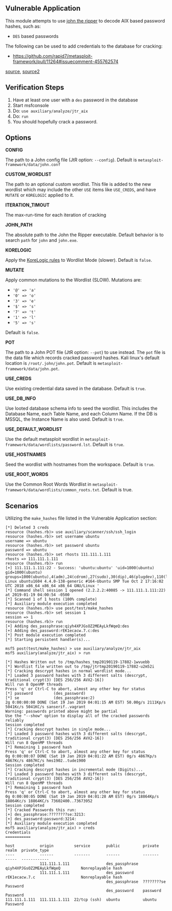 ## Vulnerable Application

  This module attempts to use [john the ripper](https://www.openwall.com/john/) to decode AIX 
  based password hashes, such as:

  * `DES` based passwords

  The following can be used to add credentials to the database for cracking:

  * https://github.com/rapid7/metasploit-framework/pull/11264#issuecomment-455762574

  [source](https://openwall.info/wiki/john/sample-hashes), [source2](http://pentestmonkey.net/cheat-sheet/john-the-ripper-hash-formats)

## Verification Steps

  1. Have at least one user with a `des` password in the database
  2. Start msfconsole
  3. Do: ```use auxiliary/analyze/jtr_aix```
  4. Do: ```run```
  5. You should hopefully crack a password.

## Options


   **CONFIG**

   The path to a John config file (JtR option: `--config`).  Default is `metasploit-framework/data/john.conf`

   **CUSTOM_WORDLIST**

   The path to an optional custom wordlist.  This file is added to the new wordlist which may include the other
   `USE` items like `USE_CREDS`, and have `MUTATE` or `KORELOGIC` applied to it.

   **ITERATION_TIMOUT**

   The max-run-time for each iteration of cracking

   **JOHN_PATH**

   The absolute path to the John the Ripper executable.  Default behavior is to search `path` for
   `john` and `john.exe`.

   **KORELOGIC**

   Apply the [KoreLogic rules](http://contest-2010.korelogic.com/rules.html) to Wordlist Mode (slower).
   Default is `false`.

   **MUTATE**

   Apply common mutations to the Wordlist (SLOW).  Mutations are:

   * `'@' => 'a'`
   * `'0' => 'o'`
   * `'3' => 'e'`
   * `'$' => 's'`
   * `'7' => 't'`
   * `'1' => 'l'`
   * `'5' => 's'`

   Default is `false`.

   **POT**

   The path to a John POT file (JtR option: `--pot`) to use instead.  The `pot` file is the data file which
   records cracked password hashes.  Kali linux's default location is `/root/.john/john.pot`.
   Default is `metasploit-framework/data/john.pot`.

   **USE_CREDS**

   Use existing credential data saved in the database.  Default is `true`.

   **USE_DB_INFO**

   Use looted database schema info to seed the wordlist.  This includes the Database Name, each Table Name,
   and each Column Name.  If the DB is MSSQL, the Instance Name is also used.  Default is `true`.

   **USE_DEFAULT_WORDLIST**

   Use the default metasploit wordlist in `metasploit-framework/data/wordlists/password.lst`.  Default is
   `true`.

   **USE_HOSTNAMES**

   Seed the wordlist with hostnames from the workspace.  Default is `true`.

   **USE_ROOT_WORDS**

   Use the Common Root Words Wordlist in `metasploit-framework/data/wordlists/common_roots.txt`.  Default
   is true.

## Scenarios

Utilizing the `make_hashes` file listed in the Vulnerable Application section:

```
[*] Deleted 3 creds
resource (hashes.rb)> use auxiliary/scanner/ssh/ssh_login
resource (hashes.rb)> set username ubuntu
username => ubuntu
resource (hashes.rb)> set password ubuntu
password => ubuntu
resource (hashes.rb)> set rhosts 111.111.1.111
rhosts => 111.111.1.111
resource (hashes.rb)> run
[+] 111.111.1.111:22 - Success: 'ubuntu:ubuntu' 'uid=1000(ubuntu) gid=1000(ubuntu) groups=1000(ubuntu),4(adm),24(cdrom),27(sudo),30(dip),46(plugdev),110(lxd),115(lpadmin),116(sambashare) Linux ubuntu1604 4.4.0-138-generic #164-Ubuntu SMP Tue Oct 2 17:16:02 UTC 2018 x86_64 x86_64 x86_64 GNU/Linux '
[*] Command shell session 1 opened (2.2.2.2:40085 -> 111.111.1.111:22) at 2019-01-19 04:00:54 -0500
[*] Scanned 1 of 1 hosts (100% complete)
[*] Auxiliary module execution completed
resource (hashes.rb)> use post/test/make_hashes
resource (hashes.rb)> set session 1
session => 1
resource (hashes.rb)> run
[+] Adding des_passphrase:qiyh4XPJGsOZ2MEAyLkfWqeQ:des
[+] Adding des_password:rEK1ecacw.7.c:des
[*] Post module execution completed
[*] Starting persistent handler(s)...
```
```
msf5 post(test/make_hashes) > use auxiliary/analyze/jtr_aix 
msf5 auxiliary(analyze/jtr_aix) > run

[*] Hashes Written out to /tmp/hashes_tmp20190119-17882-1wvuebb
[*] Wordlist file written out to /tmp/jtrtmp20190119-17882-u2m52i
[*] Cracking descrypt hashes in normal wordlist mode...
[*] Loaded 3 password hashes with 3 different salts (descrypt, traditional crypt(3) [DES 256/256 AVX2-16])
Will run 8 OpenMP threads
Press 'q' or Ctrl-C to abort, almost any other key for status
[*] password         (des_password)
[*] se               (des_passphrase:2)
2g 0:00:00:00 DONE (Sat 19 Jan 2019 04:01:15 AM EST) 50.00g/s 2111Kp/s 5041Kc/s 5041KC/s sanserif..vagrant
Warning: passwords printed above might be partial
Use the "--show" option to display all of the cracked passwords reliably
Session completed
[*] Cracking descrypt hashes in single mode...
[*] Loaded 3 password hashes with 3 different salts (descrypt, traditional crypt(3) [DES 256/256 AVX2-16])
Will run 8 OpenMP threads
[*] Remaining 1 password hash
Press 'q' or Ctrl-C to abort, almost any other key for status
0g 0:00:00:07 DONE (Sat 19 Jan 2019 04:01:22 AM EST) 0g/s 4867Kp/s 4867Kc/s 4867KC/s hms1902..tude1900
Session completed
[*] Cracking descrypt hashes in incremental mode (Digits)...
[*] Loaded 3 password hashes with 3 different salts (descrypt, traditional crypt(3) [DES 256/256 AVX2-16])
Will run 8 OpenMP threads
[*] Remaining 1 password hash
Press 'q' or Ctrl-C to abort, almost any other key for status
0g 0:00:00:05 DONE (Sat 19 Jan 2019 04:01:28 AM EST) 0g/s 18864Kp/s 18864Kc/s 18864KC/s 73602400..73673952
Session completed
[*] Cracked Passwords this run:
[+] des_passphrase:????????se:3213:
[+] des_password:password:3214:
[*] Auxiliary module execution completed
msf5 auxiliary(analyze/jtr_aix) > creds
Credentials
===========

host           origin         service       public          private                   realm  private_type
----           ------         -------       ------          -------                   -----  ------------
               111.111.1.111                des_passphrase  qiyh4XPJGsOZ2MEAyLkfWqeQ         Nonreplayable hash
               111.111.1.111                des_password    rEK1ecacw.7.c                    Nonreplayable hash
                                            des_passphrase  ????????se                       Password
                                            des_password    password                         Password
111.111.1.111  111.111.1.111  22/tcp (ssh)  ubuntu          ubuntu                           Password
```
